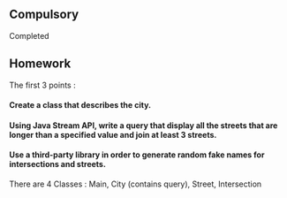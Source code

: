 ## Compulsory 
Completed
## Homework
The first 3 points : 
#### Create a class that describes the city.
#### Using Java Stream API, write a query that display all the streets that are longer than a specified value and join at least 3 streets.
#### Use a third-party library in order to generate random fake names for intersections and streets. 

There are 4 Classes : Main, City (contains query), Street, Intersection



